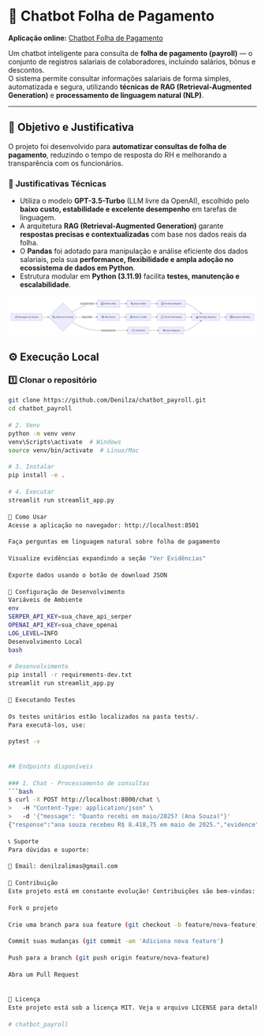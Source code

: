 # 🤖 Chatbot Folha de Pagamento  

**Aplicação online:** [Chatbot Folha de Pagamento](https://chatbotpayroll-eptmrmbmrb52zahgcb5knp.streamlit.app/)

Um chatbot inteligente para consulta de **folha de pagamento (payroll)** — o conjunto de registros salariais de colaboradores, incluindo salários, bônus e descontos.  
O sistema permite consultar informações salariais de forma simples, automatizada e segura, utilizando **técnicas de RAG (Retrieval-Augmented Generation)** e **processamento de linguagem natural (NLP)**.  

---

## 🎯 Objetivo e Justificativa  

O projeto foi desenvolvido para **automatizar consultas de folha de pagamento**, reduzindo o tempo de resposta do RH e melhorando a transparência com os funcionários.  

### 🧠 Justificativas Técnicas  
- Utiliza o modelo **GPT-3.5-Turbo** (LLM livre da OpenAI), escolhido pelo **baixo custo, estabilidade e excelente desempenho** em tarefas de linguagem.  
- A arquitetura **RAG (Retrieval-Augmented Generation)** garante **respostas precisas e contextualizadas** com base nos dados reais da folha.  
- O **Pandas** foi adotado para manipulação e análise eficiente dos dados salariais, pela sua **performance, flexibilidade e ampla adoção no ecossistema de dados em Python**.  
- Estrutura modular em **Python (3.11.9)** facilita **testes, manutenção e escalabilidade**.  

<p align="center">
  <img src="assets/fluxoapp.png" alt="Arquitetura RAG" width="700">
</p>

## ⚙️ Execução Local  

### 1️⃣ Clonar o repositório  
```bash
git clone https://github.com/Denilza/chatbot_payroll.git
cd chatbot_payroll

# 2. Venv
python -m venv venv
venv\Scripts\activate  # Windows
source venv/bin/activate  # Linux/Mac

# 3. Instalar
pip install -e .

# 4. Executar
streamlit run streamlit_app.py

🎯 Como Usar
Acesse a aplicação no navegador: http://localhost:8501

Faça perguntas em linguagem natural sobre folha de pagamento

Visualize evidências expandindo a seção "Ver Evidências"

Exporte dados usando o botão de download JSON

🔧 Configuração de Desenvolvimento
Variáveis de Ambiente
env
SERPER_API_KEY=sua_chave_api_serper
OPENAI_API_KEY=sua_chave_openai
LOG_LEVEL=INFO
Desenvolvimento Local
bash

# Desenvolvimento
pip install -r requirements-dev.txt
streamlit run streamlit_app.py

🧪 Executando Testes

Os testes unitários estão localizados na pasta tests/.
Para executá-los, use:

pytest -v


## Endpoints disponíveis

### 1. Chat - Processamento de consultas
```bash
$ curl -X POST http://localhost:8000/chat \
>   -H "Content-Type: application/json" \
>   -d '{"message": "Quanto recebi em maio/2025? (Ana Souza)"}'
{"response":"ana souza recebeu R$ 8.418,75 em maio de 2025.","evidence":[{"employee_id":"E001","name":"Ana Souza","competency":"2025-05","net_pay":8418.75,"payment_date":"2025-05-28","base_salary":8000.0,"bonus":1200.0,"deductions_inss":880.0,"deductions_irrf":551.25}],"sources":["payroll.csv"],"conversation_id":"default"}(venv) 

📞 Suporte
Para dúvidas e suporte:

📧 Email: denilzalimas@gmail.com

🤝 Contribuição
Este projeto está em constante evolução! Contribuições são bem-vindas:

Fork o projeto

Crie uma branch para sua feature (git checkout -b feature/nova-feature)

Commit suas mudanças (git commit -am 'Adiciona nova feature')

Push para a branch (git push origin feature/nova-feature)

Abra um Pull Request


📝 Licença
Este projeto está sob a licença MIT. Veja o arquivo LICENSE para detalhes.

# chatbot_payroll
